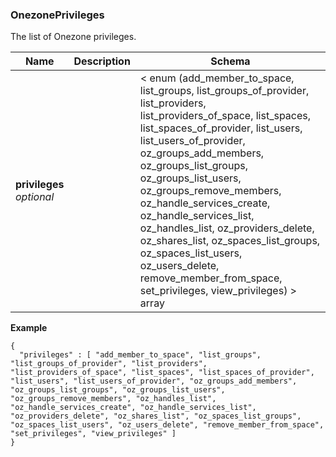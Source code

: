 
<a name="onezoneprivileges"></a>
### OnezonePrivileges
The list of Onezone privileges.


|Name|Description|Schema|
|---|---|---|
|**privileges**  <br>*optional*||< enum (add_member_to_space, list_groups, list_groups_of_provider, list_providers, list_providers_of_space, list_spaces, list_spaces_of_provider, list_users, list_users_of_provider, oz_groups_add_members, oz_groups_list_groups, oz_groups_list_users, oz_groups_remove_members, oz_handle_services_create, oz_handle_services_list, oz_handles_list, oz_providers_delete, oz_shares_list, oz_spaces_list_groups, oz_spaces_list_users, oz_users_delete, remove_member_from_space, set_privileges, view_privileges) > array|

**Example**
```
{
  "privileges" : [ "add_member_to_space", "list_groups", "list_groups_of_provider", "list_providers", "list_providers_of_space", "list_spaces", "list_spaces_of_provider", "list_users", "list_users_of_provider", "oz_groups_add_members", "oz_groups_list_groups", "oz_groups_list_users", "oz_groups_remove_members", "oz_handles_list", "oz_handle_services_create", "oz_handle_services_list", "oz_providers_delete", "oz_shares_list", "oz_spaces_list_groups", "oz_spaces_list_users", "oz_users_delete", "remove_member_from_space", "set_privileges", "view_privileges" ]
}
```



